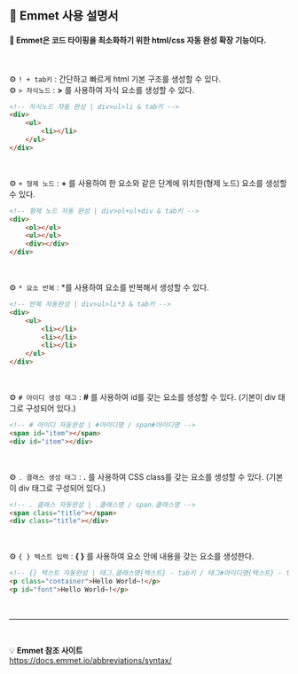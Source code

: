 ## 🤖 Emmet 사용 설명서
#### 🔎 Emmet은 코드 타이핑을 최소화하기 위한 html/css 자동 완성 확장 기능이다. 
<br>

⚙️ `! + tab키` : 간단하고 빠르게 html 기본 구조를 생성할 수 있다. <br>
⚙️ `> 자식노드` : **>** 를 사용하여 자식 요소를 생성할 수 있다. 
```html
<!-- 자식노드 자동 완성 | div>ul>li & tab키 -->
<div>
    <ul>
        <li></li>
    </ul>
</div>
```
<br>

⚙️ `+ 형제 노드` : **+** 를 사용하여 한 요소와 같은 단계에 위치한(형제 노드) 요소를 생성할 수 있다. 
```html
<!-- 형제 노드 자동 완성 | div>ol+ul+div & tab키 -->
<div>
    <ol></ol>
    <ul></ul>
    <div></div>
</div>
```
<br>

⚙️ `* 요소 반복` : *를 사용하여 요소를 반복해서 생성할 수 있다. 
```html
<!-- 반복 자동완성 | div>ul>li*3 & tab키 -->
<div>
    <ul>
        <li></li>
        <li></li>
        <li></li>
    </ul>
</div>
```
<br>

⚙️ `# 아이디 생성 태그` : **#** 를 사용하여 id를 갖는 요소를 생성할 수 있다. (기본이 div 태그로 구성되어 있다.)
```html
<!-- # 아이디 자동완성 | #아이디명 / span#아이디명 -->
<span id="item"></span>
<div id="item"></div>
```
<br>

⚙️ `. 클래스 생성 태그` : **.** 를 사용하여 CSS class를 갖는 요소를 생성할 수 있다. (기본이 div 태그로 구성되어 있다.)
```html
<!-- . 클래스 자동완성 | .클래스명 / span.클래스명 -->
<span class="title"></span>
<div class="title"></div>
```
<br>

⚙️ `{ } 텍스트 입력` : **{ }** 를 사용하여 요소 안에 내용을 갖는 요소를 생성한다.
```html
<!-- {} 텍스트 자동완성 | 태그.클래스명{텍스트} - tab키 / 태그#아이디명{텍스트} - tab키 -->
<p class="container">Hello World~!</p>
<p id="font">Hello World~!</p>
```
<br>

---
<br>

💡 **Emmet 참조 사이트** <br>
https://docs.emmet.io/abbreviations/syntax/